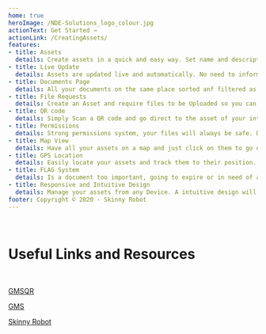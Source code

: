 ```yaml
---
home: true
heroImage: /NDE-Solutions_logo_colour.jpg
actionText: Get Started →
actionLink: /CreatingAssets/
features:
- title: Assets
  details: Create assets in a quick and easy way. Set name and description and them track them back, group them, and much more.
- title: Live Update
  details: Assets are updated live and automatically. No need to inform anybody anymore simply track your assets and know their status right away. 
- title: Documents Page
  details: All your documents on the same place sorted anf filtered as you like.
- title: File Requests
  details: Create an Asset and require files to be Uploaded so you can share it and people know what to upload once they complete their jobs. 
- title: QR code
  details: Simply Scan a QR code and go direct to the asset of your interest, never loose time anymore to find and distribute documents on the job.
- title: Permissions
  details: Strong permissions system, your files will always be safe. Define quickly Who can to read, update, attach, share or delete your assets.
- title: Map View
  details: Have all your assets on a map and just click on them to go directly to the asset. 
- title: GPS Location
  details: Easily locate your assets and track them to their position. Get directions, print maps and much more.  
- title: FLAG System
  details: Is a document too important, going to expire or in need of attention? The FLAG system will prioritize them on the asset page and classify them as red, yellow and green.
- title: Responsive and Intuitive Design
  details: Manage your assets from any Device. A intuitive design will guide you throughout the whole application.
footer: Copyright © 2020 - Skinny Robot
---
```

<br>

# Useful Links and Resources
<br>

[GMSQR](https://www.qr.skinnyrobot.co.nz)

[GMS](http://www.gmsltda.cl/)

[Skinny Robot](https://www.skinnyrobot.co.nz)

<br>
